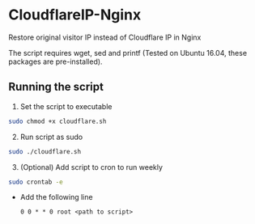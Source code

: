 # CloudflareIP-Nginx 

Restore original visitor IP instead of Cloudflare IP in Nginx

The script requires wget, sed and printf (Tested on Ubuntu 16.04, these packages are pre-installed).

## Running the script

1. Set the script to executable

```sh
sudo chmod +x cloudflare.sh
```

2. Run script as sudo

```sh
sudo ./cloudflare.sh
```

3. (Optional) Add script to cron to run weekly

```sh
sudo crontab -e
```

* Add the following line

	```
	0 0 * * 0 root <path to script>
	```
